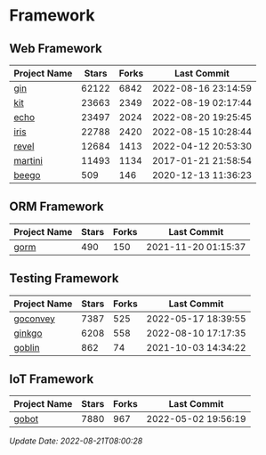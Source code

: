# Framework

## Web Framework
| Project Name | Stars | Forks | Last Commit |
| ------------ | ----- | ----- | ----------- |
| [gin](https://github.com/gin-gonic/gin) | 62122 | 6842 | 2022-08-16 23:14:59 |
| [kit](https://github.com/go-kit/kit) | 23663 | 2349 | 2022-08-19 02:17:44 |
| [echo](https://github.com/labstack/echo) | 23497 | 2024 | 2022-08-20 19:25:45 |
| [iris](https://github.com/kataras/iris) | 22788 | 2420 | 2022-08-15 10:28:44 |
| [revel](https://github.com/revel/revel) | 12684 | 1413 | 2022-04-12 20:53:30 |
| [martini](https://github.com/go-martini/martini) | 11493 | 1134 | 2017-01-21 21:58:54 |
| [beego](https://github.com/astaxie/beego) | 509 | 146 | 2020-12-13 11:36:23 |

## ORM Framework
| Project Name | Stars | Forks | Last Commit |
| ------------ | ----- | ----- | ----------- |
| [gorm](https://github.com/jinzhu/gorm) | 490 | 150 | 2021-11-20 01:15:37 |

## Testing Framework
| Project Name | Stars | Forks | Last Commit |
| ------------ | ----- | ----- | ----------- |
| [goconvey](https://github.com/smartystreets/goconvey) | 7387 | 525 | 2022-05-17 18:39:55 |
| [ginkgo](https://github.com/onsi/ginkgo) | 6208 | 558 | 2022-08-10 17:17:35 |
| [goblin](https://github.com/franela/goblin) | 862 | 74 | 2021-10-03 14:34:22 |

## IoT Framework
| Project Name | Stars | Forks | Last Commit |
| ------------ | ----- | ----- | ----------- |
| [gobot](https://github.com/hybridgroup/gobot) | 7880 | 967 | 2022-05-02 19:56:19 |

*Update Date: 2022-08-21T08:00:28*